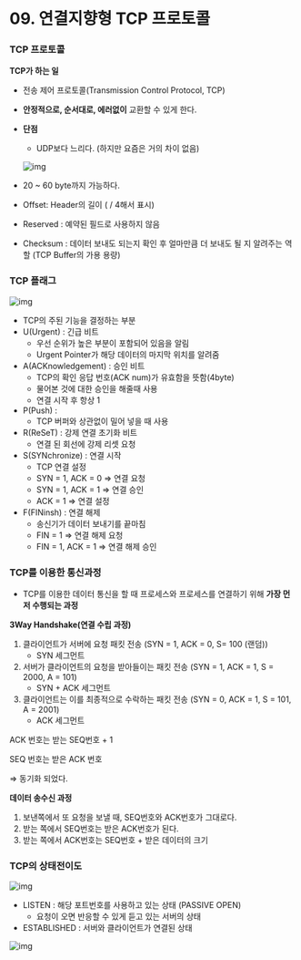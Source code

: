 # 09. 연결지향형 TCP 프로토콜

### TCP 프로토콜

**TCP가 하는 일**

- 전송 제어 프로토콜(Transmission Control Protocol, TCP)

- **안정적으로, 순서대로, 에러없이** 교환할 수 있게 한다.

- **단점**

  - UDP보다 느리다. (하지만 요즘은 거의 차이 없음)

  ![img](assets/https%3A%2F%2Fs3-us-west-2.amazonaws.com%2Fsecure.notion-static.com%2Fd975d028-5c7a-49d7-a330-a08defb8a60a%2F스크린샷_2022-07-23_오후_5.48.12.png)

- 20 ~ 60 byte까지 가능하다.

- Offset: Header의 길이 ( / 4해서 표시)

- Reserved : 예약된 필드로 사용하지 않음

- Checksum : 데이터 보내도 되는지 확인 후 얼마만큼 더 보내도 될 지 알려주는 역할 (TCP Buffer의 가용 용량)

### TCP 플래그

![img](assets/https%3A%2F%2Fs3-us-west-2.amazonaws.com%2Fsecure.notion-static.com%2F10547d73-0ea7-4e6e-844d-b4b12b6a327e%2F스크린샷_2022-07-23_오후_5.50.44.png)

- TCP의 주된 기능을 결정하는 부분
- U(Urgent) : 긴급 비트
  - 우선 순위가 높은 부분이 포함되어 있음을 알림
  - Urgent Pointer가 해당 데이터의 마지막 위치를 알려줌
- A(ACKnowledgement) : 승인 비트
  - TCP의 확인 응답 번호(ACK num)가 유효함을 뜻함(4byte)
  - 물어본 것에 대한 승인을 해줄때 사용
  - 연결 시작 후 항상 1
- P(Push) :
  - TCP 버퍼와 상관없이 밀어 넣을 때 사용
- R(ReSeT) : 강제 연결 초기화 비트
  - 연결 된 회선에 강제 리셋 요청
- S(SYNchronize) : 연결 시작
  - TCP 연결 설정
  - SYN = 1, ACK = 0 ⇒ 연결 요청
  - SYN = 1, ACK = 1 ⇒ 연결 승인
  - ACK = 1 ⇒ 연결 설정
- F(FINinsh) : 연결 해제
  - 송신기가 데이터 보내기를 끝마침
  - FIN = 1 ⇒ 연결 해제 요청
  - FIN = 1, ACK = 1 ⇒ 연결 해제 승인

### TCP를 이용한 통신과정

- TCP를 이용한 데이터 통신을 할 때 프로세스와 프로세스를 연결하기 위해 **가장 먼저 수행되는 과정**

**3Way Handshake(연결 수립 과정)**

1. 클라이언트가 서버에 요청 패킷 전송 (SYN = 1, ACK = 0, S= 100 (랜덤))
   - SYN 세그먼트
2. 서버가 클라이언트의 요청을 받아들이는 패킷 전송 (SYN = 1, ACK = 1, S = 2000, A = 101)
   - SYN + ACK 세그먼트
3. 클라이언트는 이를 최종적으로 수락하는 패킷 전송 (SYN = 0, ACK = 1, S = 101, A = 2001)
   - ACK 세그먼트

ACK 번호는 받는 SEQ번호 + 1

SEQ 번호는 받은 ACK 번호

⇒ 동기화 되었다.

**데이터 송수신 과정**

1. 보낸쪽에서 또 요청을 보낼 때, SEQ번호와 ACK번호가 그대로다.
2. 받는 쪽에서 SEQ번호는 받은 ACK번호가 된다.
3. 받는 쪽에서 ACK번호는 SEQ번호 + 받은  데이터의 크기

### TCP의 상태전이도

![img](assets/https%3A%2F%2Fs3-us-west-2.amazonaws.com%2Fsecure.notion-static.com%2Fe7c2efd5-b20e-42c4-b99f-fc70eb96af8c%2F스크린샷_2022-07-23_오후_6.19.29.png)

- LISTEN : 해당 포트번호를 사용하고 있는 상태 (PASSIVE OPEN)
  - 요청이 오면 반응할 수 있게 듣고 있는 서버의 상태
- ESTABLISHED : 서버와 클라이언트가 연결된 상태

![img](https://jayl2cu.notion.site/image/https%3A%2F%2Fs3-us-west-2.amazonaws.com%2Fsecure.notion-static.com%2F02156e23-7084-4e3b-a79b-67abdba6baf1%2F%25E1%2584%2589%25E1%2585%25B3%25E1%2584%258F%25E1%2585%25B3%25E1%2584%2585%25E1%2585%25B5%25E1%2586%25AB%25E1%2584%2589%25E1%2585%25A3%25E1%2586%25BA_2022-07-23_%25E1%2584%258B%25E1%2585%25A9%25E1%2584%2592%25E1%2585%25AE_6.28.00.png?table=block&id=3a5a64b9-2892-4d00-a6be-8b35983bc450&spaceId=06465c46-5731-4bd1-946e-9aa9f32ae1ee&width=2000&userId=&cache=v2)